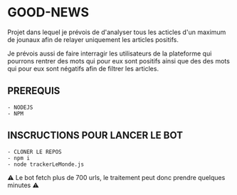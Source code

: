 # GOOD-NEWS

Projet dans lequel je prévois de d'analyser tous les acticles d'un maximum de jounaux afin de relayer uniquement les articles positifs.

Je prévois aussi de faire interragir les utilisateurs de la plateforme qui pourrons rentrer des mots qui pour eux sont positifs ainsi que des des mots qui pour eux sont négatifs afin de filtrer les articles.



## PREREQUIS

    - NODEJS
    - NPM

## INSCRUCTIONS POUR LANCER LE BOT

    - CLONER LE REPOS
    - npm i
    - node trackerLeMonde.js

⚠️ Le bot fetch plus de 700 urls, le traitement peut donc prendre quelques minutes ⚠️